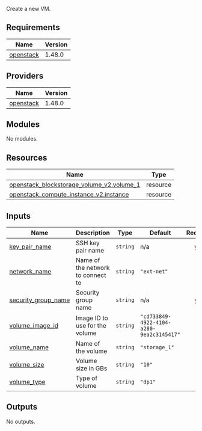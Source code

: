 Create a new VM.

## Requirements

| Name | Version |
|------|---------|
| <a name="requirement_openstack"></a> [openstack](#requirement\_openstack) | 1.48.0 |

## Providers

| Name | Version |
|------|---------|
| <a name="provider_openstack"></a> [openstack](#provider\_openstack) | 1.48.0 |

## Modules

No modules.

## Resources

| Name | Type |
|------|------|
| [openstack_blockstorage_volume_v2.volume_1](https://registry.terraform.io/providers/terraform-provider-openstack/openstack/1.48.0/docs/resources/blockstorage_volume_v2) | resource |
| [openstack_compute_instance_v2.instance](https://registry.terraform.io/providers/terraform-provider-openstack/openstack/1.48.0/docs/resources/compute_instance_v2) | resource |

## Inputs

| Name | Description | Type | Default | Required |
|------|-------------|------|---------|:--------:|
| <a name="input_key_pair_name"></a> [key\_pair\_name](#input\_key\_pair\_name) | SSH key pair name | `string` | n/a | yes |
| <a name="input_network_name"></a> [network\_name](#input\_network\_name) | Name of the network to connect to | `string` | `"ext-net"` | no |
| <a name="input_security_group_name"></a> [security\_group\_name](#input\_security\_group\_name) | Security group name | `string` | n/a | yes |
| <a name="input_volume_image_id"></a> [volume\_image\_id](#input\_volume\_image\_id) | Image ID to use for the volume | `string` | `"cd733849-4922-4104-a280-9ea2c3145417"` | no |
| <a name="input_volume_name"></a> [volume\_name](#input\_volume\_name) | Name of the volume | `string` | `"storage_1"` | no |
| <a name="input_volume_size"></a> [volume\_size](#input\_volume\_size) | Volume size in GBs | `string` | `"10"` | no |
| <a name="input_volume_type"></a> [volume\_type](#input\_volume\_type) | Type of volume | `string` | `"dp1"` | no |

## Outputs

No outputs.